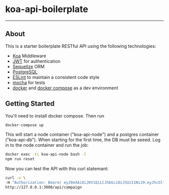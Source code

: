 # koa-api-boilerplate

---

## About

This is a starter boilerplate RESTful API using the following technologies:

* [Koa](https://github.com/koajs/koa) Middleware
* [JWT](https://jwt.io/) for authentication
* [Sequelize](https://github.com/sequelize/sequelize) ORM
* [PostgreSQL](https://www.postgresql.org/)
* [ESLint](http://eslint.org) to maintain a consistent code style
* [mocha](https://mochajs.org/) for tests
* [docker](https://www.docker.com/) and [docker compose](https://docs.docker.com/compose/) as a dev environment


## Getting Started

You'll need to install docker compose. Then run
```bash
docker-compose up
```
This will start a node container ("koa-api-node") and a postgres container ("koa-api-db"). When starting for the first time, the DB must be seeed. Log in to the node container and run the job:
```bash
docker exec -ti koa-api-node bash -l
npm run reset
```

Now you can test the API with this curl statemant:
```bash
curl -v \
-H "Authorization: Bearer eyJ0eXAiOiJKV1QiLCJhbGciOiJSUzI1NiJ9.eyJhcGlfdXNlcl9pZCI6MSwiaWF0IjoxNDgwMTg1NTU1fQ.XbC-sHHbWptx6eAWMVlumqfFq_CQZ6ZYtqZ7axwXRiX2ASRmpPxjUeN-_aF0TKF5bv3as5AlrocNev_-lqr5vwoWskvAjHuPafcfbZ4MB86rvUjRWRg5zDVUUc1SemR8f-gpFohO7AhKzDuyRxN3R0sSyDJrheE13Hy5-vQDbo8" \
http://127.0.0.1:3000/api/campaign
```
